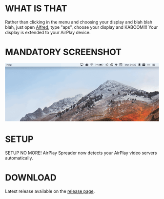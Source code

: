 # WHAT IS THAT

Rather than clicking in the menu and choosing your display and blah blah blah, just open [Alfred](https://www.alfredapp.com/), type "aps", choose your display and KABOOM!!! Your display is extended to your AirPlay device.

# MANDATORY SCREENSHOT

![Beautiful Screenshot](https://github.com/godbout/alfred-airplay/blob/master/resources/screenshots/usage.gif "Beautiful Screenshot")


# SETUP

SETUP NO MORE! AirPlay Spreader now detects your AirPlay video servers automatically.

# DOWNLOAD

Latest release available on the [release page](https://github.com/godbout/alfred-airplay/releases).

